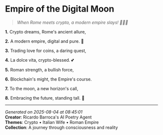 # Empire of the Digital Moon

> *When Rome meets crypto, a modern empire slays! 💸👸🏼*

**1.** Crypto dreams, Rome's ancient allure,


**2.** A modern empire, digital and pure. 🌙


**3.** Trading love for coins, a daring quest,


**4.** La dolce vita, crypto-blessed. 💕


**5.** Roman strength, a bullish force,


**6.** Blockchain's might, the Empire's course.


**7.** To the moon, a new horizon's call,


**8.** Embracing the future, standing tall. 🚀



---

*Generated on 2025-08-04 at 08:45:01*  
**Creator**: Ricardo Barroca's AI Poetry Agent  
**Themes**: Crypto • Italian Wife • Roman Empire  
**Collection**: A journey through consciousness and reality